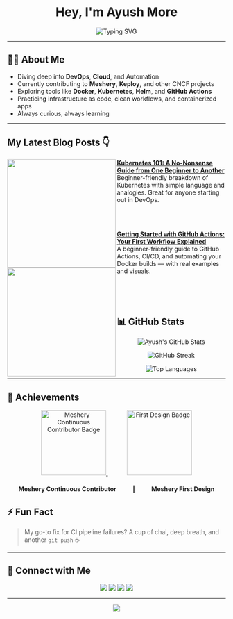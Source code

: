 <h1 align="center"> Hey, I'm Ayush More</h1>

<p align="center">
  <img src="https://readme-typing-svg.herokuapp.com?font=JetBrains+Mono&size=22&duration=3000&pause=1000&color=00FFE3&center=true&vCenter=true&multiline=true&width=600&height=80&lines=DevOps+Enthusiast+%7C+Cloud+Learner;Open-Source+Contributor+%7C+CI%2FCD+Explorer;Building+Resilient+Infra+with+Modern+Tools!" alt="Typing SVG" />
</p>

---

## 👨‍💻 About Me
-  Diving deep into **DevOps**, **Cloud**, and Automation  
-  Currently contributing to **Meshery**, **Keploy**, and other CNCF projects  
-  Exploring tools like **Docker**, **Kubernetes**, **Helm**, and **GitHub Actions**
-  Practicing infrastructure as code, clean workflows, and containerized apps  
-  Always curious, always learning 

---

##  My Latest Blog Posts 👇

<!-- HASHNODE_BLOG:START -->

<p align="left">
  <a href="https://heyyayush.hashnode.dev/kubernetes-101-a-no-nonsense-guide-from-one-beginner-to-another" title="Kubernetes 101">
    <img src="https://cdn.hashnode.com/res/hashnode/image/upload/v1748080123801/64463bf2-79c4-472c-8e43-429e0751af5c.png?w=800&h=420&fit=crop&crop=entropy&auto=compress,format&format=webp" width="250px" align="left" />
  </a>
  <a href="https://heyyayush.hashnode.dev/kubernetes-101-a-no-nonsense-guide-from-one-beginner-to-another" title="Kubernetes 101">
    <strong>Kubernetes 101: A No-Nonsense Guide from One Beginner to Another</strong>
  </a>
  <br/> Beginner-friendly breakdown of Kubernetes with simple language and analogies. Great for anyone starting out in DevOps.
</p>

</br></br>

<p align="left">
  <a href="https://heyyayush.hashnode.dev/getting-started-with-github-actions-your-first-workflow-explained" title="GitHub Actions Beginner Guide" title="GitHub Actions Beginner Guide">
    <img src="https://i.postimg.cc/Df4LYnk4/Github-Actions.webp?w=800&h=420&fit=crop&crop=entropy&auto=compress,format&format=webp" width="250px" align="left" />
  </a>
  <a href="https://heyyayush.hashnode.dev/getting-started-with-github-actions-your-first-workflow-explained" title="DevOps Journey">
    <strong>Getting Started with GitHub Actions: Your First Workflow Explained</strong>
  </a>
  <br/> A beginner-friendly guide to GitHub Actions, CI/CD, and automating your Docker builds — with real examples and visuals.
</p>
</br>
<br >
<br />



<!-- HASHNODE_BLOG:END -->

## 📊 GitHub Stats

<p align="center">
  <img src="https://github-readme-stats.vercel.app/api?username=Ayushmore1214&show_icons=true&theme=radical" alt="Ayush's GitHub Stats" />
</p>

<p align="center">
  <img src="https://streak-stats.demolab.com?user=Ayushmore1214&theme=radical&hide_border=false" alt="GitHub Streak" />
</p>

<p align="center">
  <img src="https://github-readme-stats.vercel.app/api/top-langs/?username=Ayushmore1214&layout=compact&theme=radical" alt="Top Languages" />
</p>


---

## 🏅 Achievements

<p align="center">
  <!-- Meshery Continuous Contributor Badge -->
  <a href="https://cloud.layer5.io/user/694282e3-0c6b-4893-9bea-7ac2da1f5aae?tab=badges&badge=continuous-contributor">
    <img src="https://badges.layer5.io/assets/badges/continuous-contributor/continuous-contributor.png" width="150" alt="Meshery Continuous Contributor Badge" />
  </a>
  <!-- Spacer between badges -->
  <span style="display:inline-block; width:40px;"></span>
  <!-- First Design Badge -->
  <a href="https://cloud.layer5.io/user/694282e3-0c6b-4893-9bea-7ac2da1f5aae?tab=badges&badge=first-design">
    <img src="https://badges.layer5.io/assets/badges/first-design/first-design.png" width="150" alt="    First Design Badge" />
  </a>
</p>

<!-- Extra space between badges and text -->
<div align="center" style="margin-bottom: 20px; margin-top: 20px;"></div>

<p align="center">
  <b>Meshery Continuous Contributor</b>
  <span style="display:inline-block; width:30px;"></span>
  <b>|</b>
  <span style="display:inline-block; width:30px;"></span>
  <b>Meshery First Design</b>
</p>


## ⚡ Fun Fact  
> My go-to fix for CI pipeline failures? A cup of chai, deep breath, and another `git push` ☕

---

## 🔗 Connect with Me
<p align="center">
  <a href="mailto:ayushmore42595@gmail.com"><img src="https://img.shields.io/badge/Gmail-D14836?style=for-the-badge&logo=gmail&logoColor=white"></a>
  <a href="https://www.linkedin.com/in/ayush-more-3b4154341"><img src="https://img.shields.io/badge/LinkedIn-0A66C2?style=for-the-badge&logo=linkedin&logoColor=white"></a>
  <a href="https://github.com/Ayushmore1214"><img src="https://img.shields.io/badge/GitHub-181717?style=for-the-badge&logo=github&logoColor=white"></a>
  <a href="https://heyyayush.hashnode.dev/"><img src="https://img.shields.io/badge/Hashnode-2962FF?style=for-the-badge&logo=hashnode&logoColor=white"></a>
</p>

---

<p align="center">
  <img src="https://capsule-render.vercel.app/api?type=waving&color=0f2027,203a43,2c5364&height=140&section=footer" />
</p>





